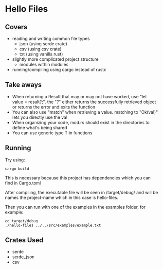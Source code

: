 # Hello Files
## Covers
- reading and writing common file types
    - json (using serde crate)
    - csv (using csv crate)
    - txt (using vanilla rust)
- slightly more complicated project structure
    - modules within modules
- running/compiling using cargo instead of rustc

## Take aways
- When returning a Result that may or may not have worked, use "let value = result?;". the "?" either returns the successfully retrieved object or returns the error and exits the function
- You can also use "match" when retrieving a value. matching to "Ok(val)" lets you directly use the val
- When organizing your code, mod.rs should exist in the directories to define what's being shared
- You can use generic type T in functions

## Running
Try using:

```
cargo build
```

This is necessary because this project has dependencies which you can find in Cargo.toml

After compiling, the executable file will be seen in /target/debug/ and will be names the project-name which in this case is hello-files.

Then you can run with one of the examples in the examples folder, for example:

```
cd target/debug
./hello-files ../../src/examples/example.txt
```

## Crates Used
- serde
- serde_json
- csv